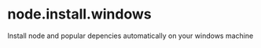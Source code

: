 node.install.windows
====================

Install node and popular depencies automatically on your windows machine

